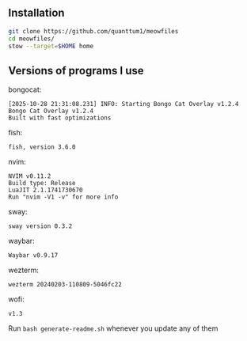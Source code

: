 ## Installation
```bash
git clone https://github.com/quanttum1/meowfiles
cd meowfiles/
stow --target=$HOME home
```

## Versions of programs I use

bongocat:
```
[2025-10-28 21:31:08.231] INFO: Starting Bongo Cat Overlay v1.2.4
Bongo Cat Overlay v1.2.4
Built with fast optimizations
```

fish:
```
fish, version 3.6.0
```

nvim:
```
NVIM v0.11.2
Build type: Release
LuaJIT 2.1.1741730670
Run "nvim -V1 -v" for more info
```

sway:
```
sway version 0.3.2
```

waybar:
```
Waybar v0.9.17
```

wezterm:
```
wezterm 20240203-110809-5046fc22
```

wofi:
```
v1.3
```

Run `bash generate-readme.sh` whenever you update any of them
